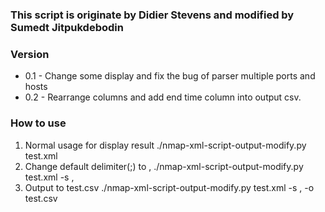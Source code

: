 ### This script is originate by Didier Stevens and modified by Sumedt Jitpukdebodin
### Version
- 0.1
		- Change some display and fix the bug of parser multiple ports and hosts
- 0.2
		- Rearrange columns and add end time column into output csv.

### How to use
1. Normal usage for display result
./nmap-xml-script-output-modify.py test.xml
2. Change default delimiter(;) to ,
./nmap-xml-script-output-modify.py test.xml -s ,
3. Output to test.csv
./nmap-xml-script-output-modify.py test.xml -s , -o test.csv
